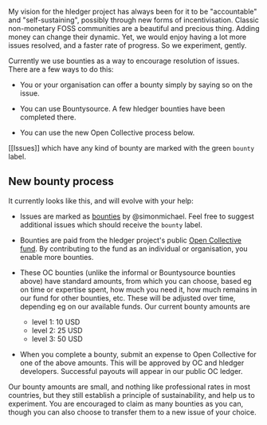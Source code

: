 My vision for the hledger project has always been for it to be "accountable" and "self-sustaining", possibly through new forms of incentivisation. 
Classic non-monetary FOSS communities are a beautiful and precious thing.
Adding money can change their dynamic.
Yet, we would enjoy having a lot more issues resolved, and a faster rate of progress.
So we experiment, gently.

Currently we use bounties as a way to encourage resolution of issues.
There are a few ways to do this:

- You or your organisation can offer a bounty simply by saying so on the issue.

- You can use Bountysource. A few hledger bounties have been completed there.

- You can use the new Open Collective process below.

[[Issues]] which have any kind of bounty are marked with the green `bounty` label.

## New bounty process

It currently looks like this, and will evolve with your help:

- Issues are marked as [bounties](https://github.com/simonmichael/hledger/labels/bounty) by @simonmichael. Feel free to suggest additional issues which should receive the `bounty` label.

- Bounties are paid from the hledger project's public [Open Collective fund](https://opencollective.com/hledger).
  By contributing to the fund as an individual or organisation, you enable more bounties.

- These OC bounties (unlike the informal or Bountysource bounties above) have standard amounts, 
  from which you can choose,
  based eg on time or expertise spent, how much you need it,
  how much remains in our fund for other bounties, etc.
  These will be adjusted over time, depending eg on our available funds.
  Our current bounty amounts are
  - level 1: 10 USD
  - level 2: 25 USD
  - level 3: 50 USD

- When you complete a bounty, submit an expense to Open Collective for one of the above amounts.
  This will be approved by OC and hledger developers.
  Successful payouts will appear in our public OC ledger.

Our bounty amounts are small, and nothing like professional rates in most countries,
but they still establish a principle of sustainability,
and help us to experiment.
You are encouraged to claim as many bounties as you can,
though you can also choose to transfer them to a new issue of your choice.
